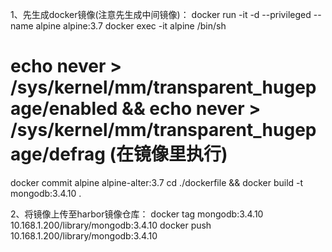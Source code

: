 1、先生成docker镜像(注意先生成中间镜像)：
docker  run -it -d --privileged   --name alpine alpine:3.7
docker exec -it alpine /bin/sh
  # echo never > /sys/kernel/mm/transparent_hugepage/enabled && echo never > /sys/kernel/mm/transparent_hugepage/defrag (在镜像里执行)
docker commit alpine alpine-alter:3.7
cd ./dockerfile  && docker build -t mongodb:3.4.10 .

2、将镜像上传至harbor镜像仓库：
docker tag mongodb:3.4.10 10.168.1.200/library/mongodb:3.4.10
docker push 10.168.1.200/library/mongodb:3.4.10
